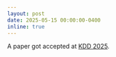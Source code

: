 ```yaml
---
layout: post
date: 2025-05-15 00:00:00-0400
inline: true
---
```


A paper got accepted at <a href='https://kdd2025.kdd.org/'>KDD 2025</a>.